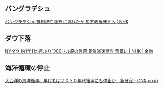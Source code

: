 ## バングラデシュ

[バングラデシュ 首相辞任 国外に逃れたか 暫定政権発足へ | NHK](https://www3.nhk.or.jp/news/html/20240805/k10014537891000.html)

## ダウ下落

[NYダウ 約1年11か月ぶり1000ドル超の急落 景気減速懸念 背景に | NHK | 金融](https://www3.nhk.or.jp/news/html/20240805/k10014538171000.html)

## 海洋循環の停止

[大西洋の海洋循環、早ければ２０３０年代後半にも停止か　新研究 - CNN.co.jp](https://www.cnn.co.jp/fringe/35222382.html)

